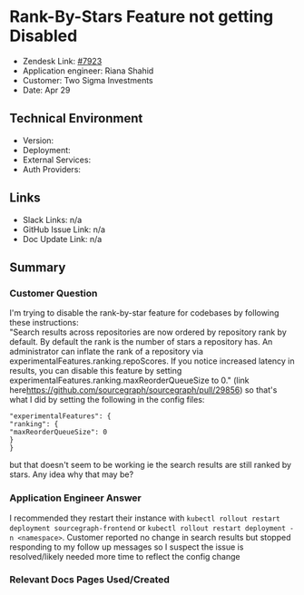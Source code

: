 
# Rank-By-Stars Feature not getting Disabled <!-- Ticket Title  Hint: include keywords to make it searchable -->

- Zendesk Link: [#7923](https://sourcegraph.zendesk.com/agent/tickets/7923)
- Application engineer: Riana Shahid
- Customer: Two Sigma Investments <!-- Redact if this contains personally identifying information -->
- Date: Apr 29

<!-- Data populated from integration, speak to Ben Gordon or Michael Bali if not working -->
<!-- During Internal team trial, fill missing data manually (we are waiting for all data to sync) -->

## Technical Environment
- Version: ​
- Deployment:
- External Services:
- Auth Providers:


## Links
<!-- Data for application engineer manual entry -->
- Slack Links: n/a
- GitHub Issue Link: n/a
- Doc Update Link: n/a

## Summary
### Customer Question
I'm trying to disable the rank-by-star feature for codebases by following these instructions: <br />
"Search results across repositories are now ordered by repository rank by default. By default the rank is the number of stars a repository has. An administrator can inflate the rank of a repository via experimentalFeatures.ranking.repoScores. If you notice increased latency in results, you can disable this feature by setting experimentalFeatures.ranking.maxReorderQueueSize to 0." (link here<https://github.com/sourcegraph/sourcegraph/pull/29856>)
so that's what I did by setting the following in the config files:
```
"experimentalFeatures": {
"ranking": {
"maxReorderQueueSize": 0
}
}
```
but that doesn't seem to be working ie the search results are still ranked by stars. Any idea why that may be?
### Application Engineer Answer
I recommended they restart their instance with `kubectl rollout restart deployment sourcegraph-frontend` or `kubectl rollout restart deployment -n <namespace>`. Customer reported no change in search results but stopped responding to my follow up messages so I suspect the issue is resolved/likely needed more time to reflect the config change 
### Relevant Docs Pages Used/Created

<!-- Once complete, upload a copy to https://github.com/sourcegraph/support-tools-internal/tree/main/resolved-tickets as a .md file -->
<!-- Name the file 7923.md -->
